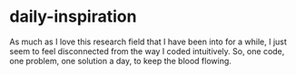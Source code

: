 # daily-inspiration
As much as I love this research field that I have been into for a while, I just seem to feel disconnected from the way I coded intuitively. So, one code, one problem, one solution a day, to keep the blood flowing.

